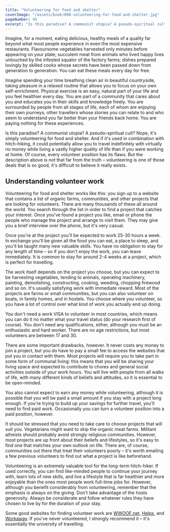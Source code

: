 ```yaml
---
title: "Volunteering for food and shelter"
coverImage: "/assets/book/098-volunteering-for-food-and-shelter.jpg"
pageNumber: 98
excerpt: "Is this paradise? A communist utopia? A pseudo-spiritual cult? Nope, it's simply volunteering for food and shelter."
---
```


Imagine, for a moment, eating delicious, healthy meals of a quality far beyond what most people experience in even the most expensive restaurants. Flavoursome vegetables harvested only minutes before appearing on your plate; succulent meat from animals who lived happy lives untouched by the infested squalor of the factory farms; dishes prepared lovingly by skilled cooks whose secrets have been passed down from generation to generation. You can eat these meals every day for free.

Imagine spending your time breathing clean air in beautiful countryside, taking pleasure in a relaxed routine that allows you to focus on your own self-enrichment. Physical exercise is an easy, natural part of your life and you feel healthier every day. You are part of a community that cares about you and educates you in their skills and knowledge freely. You are surrounded by people from all stages of life, each of whom are enjoying their own journeys; other travellers whose stories you can relate to and who seem to understand you far better than your friends back home. You are paying nothing for these experiences.

Is this paradise? A communist utopia? A pseudo-spiritual cult? Nope, it's simply volunteering for food and shelter. And if it's used in combination with hitch-hiking, it could potentially allow you to travel indefinitely with virtually no money while living a vastly higher quality of life than if you were working at home. Of course, every volunteer position has its flaws. But the description above is not that far from the truth – volunteering is one of those deals that is so good, it's difficult to believe it really exists.

## Understanding volunteer work

Volunteering for food and shelter works like this: you sign up to a website that contains a list of organic farms, communities, and other projects that are looking for volunteers. There are many thousands of these all around the world. You search through the list in order to find a project that catches your interest. Once you've found a project you like, email or phone the people who manage the project and arrange to visit them. They may give you a brief interview over the phone, but it's very casual.

Once you're at the project you'll be expected to work 25-30 hours a week. In exchange you'll be given all the food you can eat, a place to sleep, and you'll be taught many new valuable skills. You have no obligation to stay for any length of time – so if you don't enjoy the work, you can leave immediately. It is common to stay for around 2-4 weeks at a project, which is perfect for travelling.

The work itself depends on the project you choose, but you can expect to be harvesting vegetables, tending to animals, operating machinery, painting, demolishing, constructing, cooking, weeding, chopping firewood and so on. It's usually satisfying work with immediate reward. Most of the projects are farms or small communities, but you can also volunteer on boats, in family homes, and in hostels. You choose where you volunteer, so you have a lot of control over what kind of work you actually end up doing.

You don't need a work VISA to volunteer in most countries, which means you can do it no matter what your travel status (do your research first of course). You don't need any qualifications, either, although you must be an enthusiastic and hard worker. There are no age restrictions, but most volunteers are between 17 and 30.

There are some important drawbacks, however. It never costs any money to join a project, but you do have to pay a small fee to access the websites that put you in contact with them. Most projects will require you to take part in some form of communal living: this means that you will be sharing your living space and expected to contribute to chores and general social activities outside of your work hours. You will live with people from all walks of life, with many different kinds of beliefs and attitudes, so it is essential to be open-minded.

You also cannot expect to earn any money while volunteering, although it is possible that you will be paid a small amount if you stay with a project long enough. If you're trying to build up your savings for further travel, you'll need to find paid work. Occasionally you can turn a volunteer position into a paid position, however.

It should be stressed that you need to take care to choose projects that will suit you. Vegetarians might want to skip the organic meat farms. Militant atheists should probably avoid strongly religious communities. However, most projects are up front about their beliefs and lifestyles, so it's easy to find one that matches your own outlook on life. There are, of course, communities out there that treat their volunteers poorly – it's worth emailing a few previous volunteers to find out what a project is like beforehand.

Volunteering is an extremely valuable tool for the long-term hitch-hiker. If used correctly, you can find like-minded people to continue your journey with, learn lots of new skills, and live a lifestyle that is far healthier and more enjoyable than the ones most people work full-time jobs for. However, although you benefit considerably from volunteering, remember that the emphasis is always on the giving. Don't take advantage of the hosts generosity. Always be considerate and follow whatever rules they have chosen to live by for the duration of your stay.

Some good websites for finding volunteer work are [WWOOF.net](https://wwoof.net/), [Helpx](https://www.helpx.net/), and [Workaway](https://www.workaway.info/). If you've never volunteered, I strongly recommend it – it's essentially the university of travelling.
